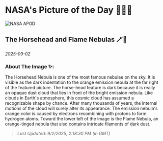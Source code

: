 
# NASA's Picture of the Day 🧑‍🚀💫

  ![NASA APOD](https://apod.nasa.gov/apod/image/2509/OrionHorseHead_Stern_5842.jpg)
  
  ## The Horsehead and Flame Nebulas 🪄🌌
  
  _2025-09-02_
  
  ### About The Image ✨: 
  
  The Horsehead Nebula is one of the most famous nebulae on the sky.  It is visible as the dark indentation to the orange emission nebula at the far right of the featured picture.  The horse-head feature is dark because it is really an opaque dust cloud that lies in front of the bright emission nebula. Like clouds in Earth's atmosphere, this cosmic cloud has assumed a recognizable shape by chance.  After many thousands of years, the internal motions of the cloud will surely alter its appearance.  The emission nebula's orange color is caused by electrons recombining with protons to form hydrogen atoms.  Toward the lower left of the image is the Flame Nebula, an orange-tinged nebula that also contains intricate filaments of dark dust.
  
  
  
  > _Last Updated: 9/2/2025, 2:18:30 PM (in GMT)_
  